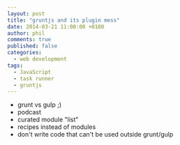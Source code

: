 ```yaml
---
layout: post
title: "gruntjs and its plugin mess"
date: 2014-03-21 11:00:00 +0100
author: phil
comments: true
published: false
categories: 
  - web development
tags:
  - JavaScript
  - task runner
  - gruntjs
---
```


- grunt vs gulp ;)
- podcast
- curated module "list"
- recipes instead of modules
- don't write code that can't be used outside grunt/gulp
